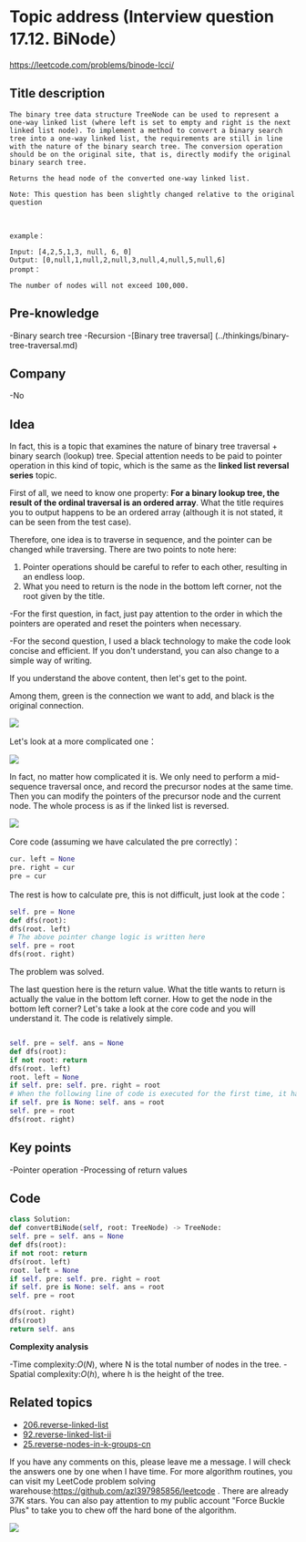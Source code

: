 # Topic address (Interview question 17.12. BiNode）

https://leetcode.com/problems/binode-lcci/

## Title description

```
The binary tree data structure TreeNode can be used to represent a one-way linked list (where left is set to empty and right is the next linked list node). To implement a method to convert a binary search tree into a one-way linked list, the requirements are still in line with the nature of the binary search tree. The conversion operation should be on the original site, that is, directly modify the original binary search tree.

Returns the head node of the converted one-way linked list.

Note: This question has been slightly changed relative to the original question



example：

Input: [4,2,5,1,3, null, 6, 0]
Output: [0,null,1,null,2,null,3,null,4,null,5,null,6]
prompt：

The number of nodes will not exceed 100,000.
```

## Pre-knowledge

-Binary search tree
-Recursion -[Binary tree traversal] (../thinkings/binary-tree-traversal.md)

## Company

-No

## Idea

In fact, this is a topic that examines the nature of binary tree traversal + binary search (lookup) tree. Special attention needs to be paid to pointer operation in this kind of topic, which is the same as the **linked list reversal series** topic.

First of all, we need to know one property: **For a binary lookup tree, the result of the ordinal traversal is an ordered array**. What the title requires you to output happens to be an ordered array (although it is not stated, it can be seen from the test case).

Therefore, one idea is to traverse in sequence, and the pointer can be changed while traversing. There are two points to note here:

1. Pointer operations should be careful to refer to each other, resulting in an endless loop.
2. What you need to return is the node in the bottom left corner, not the root given by the title.

-For the first question, in fact, just pay attention to the order in which the pointers are operated and reset the pointers when necessary.

-For the second question, I used a black technology to make the code look concise and efficient. If you don't understand, you can also change to a simple way of writing.

If you understand the above content, then let's get to the point.

Among them, green is the connection we want to add, and black is the original connection.

![](https://tva1.sinaimg.cn/large/007S8ZIlly1gj0zk657mmj30qq0doabd.jpg)

Let's look at a more complicated one：

![](https://tva1.sinaimg.cn/large/007S8ZIlly1gj0zl95r69j31040m6tbc.jpg)

In fact, no matter how complicated it is. We only need to perform a mid-sequence traversal once, and record the precursor nodes at the same time. Then you can modify the pointers of the precursor node and the current node. The whole process is as if the linked list is reversed.

![](https://tva1.sinaimg.cn/large/007S8ZIlly1gjufqa8pk7j30dm07cwev.jpg)

Core code (assuming we have calculated the pre correctly)：

```py
cur. left = None
pre. right = cur
pre = cur
```

The rest is how to calculate pre, this is not difficult, just look at the code：

```py
self. pre = None
def dfs(root):
dfs(root. left)
# The above pointer change logic is written here
self. pre = root
dfs(root. right)

```

The problem was solved.

The last question here is the return value. What the title wants to return is actually the value in the bottom left corner. How to get the node in the bottom left corner? Let's take a look at the core code and you will understand it. The code is relatively simple.

```py

self. pre = self. ans = None
def dfs(root):
if not root: return
dfs(root. left)
root. left = None
if self. pre: self. pre. right = root
# When the following line of code is executed for the first time, it happens to be in the bottom left corner. At this time, self. pre = None, self at any other time. pre is not none.
if self. pre is None: self. ans = root
self. pre = root
dfs(root. right)
```

## Key points

-Pointer operation
-Processing of return values

## Code

```py
class Solution:
def convertBiNode(self, root: TreeNode) -> TreeNode:
self. pre = self. ans = None
def dfs(root):
if not root: return
dfs(root. left)
root. left = None
if self. pre: self. pre. right = root
if self. pre is None: self. ans = root
self. pre = root

dfs(root. right)
dfs(root)
return self. ans
```

**Complexity analysis**

-Time complexity:$O(N)$, where N is the total number of nodes in the tree.
-Spatial complexity:$O(h)$, where h is the height of the tree.

## Related topics

- [206.reverse-linked-list](./206.reverse-linked-list.md)
- [92.reverse-linked-list-ii](./92.reverse-linked-list-ii.md)
- [25.reverse-nodes-in-k-groups-cn](./25.reverse-nodes-in-k-groups.md)

If you have any comments on this, please leave me a message. I will check the answers one by one when I have time. For more algorithm routines, you can visit my LeetCode problem solving warehouse:https://github.com/azl397985856/leetcode . There are already 37K stars.
You can also pay attention to my public account "Force Buckle Plus" to take you to chew off the hard bone of the algorithm.

![](https://tva1.sinaimg.cn/large/007S8ZIlly1gfcuzagjalj30p00dwabs.jpg)
